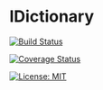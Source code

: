 # IDictionary

[![Build Status](https://travis-ci.org/xamm/IDictionary.svg?branch=master)](https://travis-ci.org/xamm/IDictionary)

[![Coverage Status](https://coveralls.io/repos/github/xamm/IDictionary/badge.svg?branch=master)](https://coveralls.io/github/xamm/IDictionary?branch=master)

[![License: MIT](https://img.shields.io/badge/License-MIT-yellow.svg)](https://opensource.org/licenses/MIT)